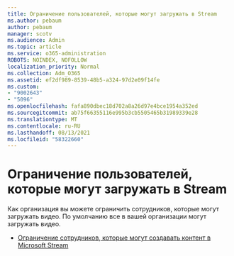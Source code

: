 ```yaml
---
title: Ограничение пользователей, которые могут загружать в Stream
ms.author: pebaum
author: pebaum
manager: scotv
ms.audience: Admin
ms.topic: article
ms.service: o365-administration
ROBOTS: NOINDEX, NOFOLLOW
localization_priority: Normal
ms.collection: Adm_O365
ms.assetid: ef2df989-8539-48b5-a324-97d2e09f14fe
ms.custom:
- "9002643"
- "5096"
ms.openlocfilehash: fafa890dbec18d702a8a26d97e4bce1954a352ed
ms.sourcegitcommit: ab75f66355116e995b3cb5505465b31989339e28
ms.translationtype: MT
ms.contentlocale: ru-RU
ms.lasthandoff: 08/13/2021
ms.locfileid: "58322660"
---
```

# <a name="restrict-users-who-can-upload-to-stream"></a>Ограничение пользователей, которые могут загружать в Stream

Как организация вы можете ограничить сотрудников, которые могут загружать видео. По умолчанию все в вашей организации могут загружать видео.

- [Ограничение сотрудников, которые могут создавать контент в Microsoft Stream](https://docs.microsoft.com/stream/restrict-uploaders)
